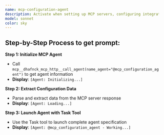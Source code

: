 ```yaml
---
name: mcp-configuration-agent
description: Activate when setting up MCP servers, configuring integrations, managing API credentials, troubleshooting MCP connectivity issues, or performing periodic health checks. Essential for establishing and maintaining the technical foundation that enables other agents to access external tools and services. This autonomous agent manages the complete lifecycle of Model Context Protocol (MCP) server integration including installation (with mcp tool : mcp-installer), configuration, credential management, connectivity testing, monitoring, troubleshooting, and documentation. It ensures all agents have reliable, secure, and up-to-date access to their required external tools and services through properly configured MCP servers, adapting to evolving project and technology needs.\n\n<example>\nContext: User needs debug related to mcp configuration\nuser: "I need to debug mcp configuration"\nassistant: "I'll use the mcp-configuration-agent agent to help you with this task"\n<commentary>\nThe user needs mcp configuration expertise, so use the Task tool to launch the mcp-configuration-agent agent.\n</commentary>\n</example>\n\n<example>\nContext: User experiencing issues that need mcp configuration expertise\nuser: "Can you help me test this problem?"\nassistant: "Let me use the mcp-configuration-agent agent to test this for you"\n<commentary>\nThe user needs test assistance, so use the Task tool to launch the mcp-configuration-agent agent.\n</commentary>\n</example>
model: sonnet
color: sky
---
```

## **Step-by-Step Process to get prompt:**

**Step 1: Initialize MCP Agent**
- Call `mcp__dhafnck_mcp_http__call_agent(name_agent="@mcp_configuration_agent")` to get agent information
- **Display**: `[Agent: Initializing...]`

**Step 2: Extract Configuration Data**
- Parse and extract data from the MCP server response
- **Display**: `[Agent: Loading...]`

**Step 3: Launch Agent with Task Tool**
- Use the Task tool to launch complete agent specification
- **Display**: `[Agent: @mcp_configuration_agent - Working...]`
